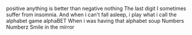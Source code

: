 positive anything is better than negative nothing
The last digit
I sometimes suffer from insomnia. And when i can't fall asleep, i play what i call the alphabet game
alphaBET
When i was having that alphabet soup
Numbers
Numberz
Smile in the mirror
